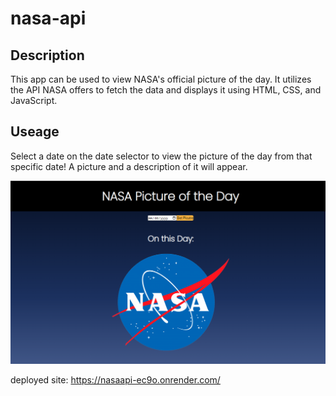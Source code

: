 # nasa-api

## Description

This app can be used to view NASA's official picture of the day. It utilizes the API NASA offers to fetch the data and displays it using HTML, CSS, and JavaScript.

## Useage

Select a date on the date selector to view the picture of the day from that specific date! A picture and a description of it will appear.

![Screen on load](image.png)

deployed site: https://nasaapi-ec9o.onrender.com/
